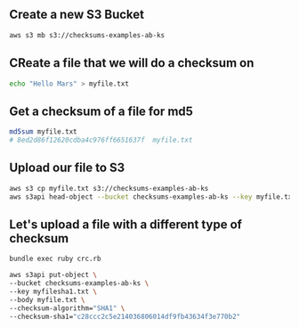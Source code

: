 ## Create a new S3 Bucket

```sh
aws s3 mb s3://checksums-examples-ab-ks
```

## CReate a file that we will do a checksum on

```sh
echo "Hello Mars" > myfile.txt
```

## Get a checksum of a file for md5

```sh
md5sum myfile.txt
# 8ed2d86f12620cdba4c976ff6651637f  myfile.txt
```

## Upload our file to S3

```sh
aws s3 cp myfile.txt s3://checksums-examples-ab-ks
aws s3api head-object --bucket checksums-examples-ab-ks --key myfile.txt
```

## Let's upload a file with a different type of checksum
```sh
bundle exec ruby crc.rb
```

```sh
aws s3api put-object \
--bucket checksums-examples-ab-ks \
--key myfilesha1.txt \
--body myfile.txt \
--checksum-algorithm="SHA1" \
--checksum-sha1="c28ccc2c5e214036806014df9fb43634f3e770b2"
```